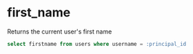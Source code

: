 # first_name

Returns the current user's first name

```SQL
select firstname from users where username = :principal_id
```
